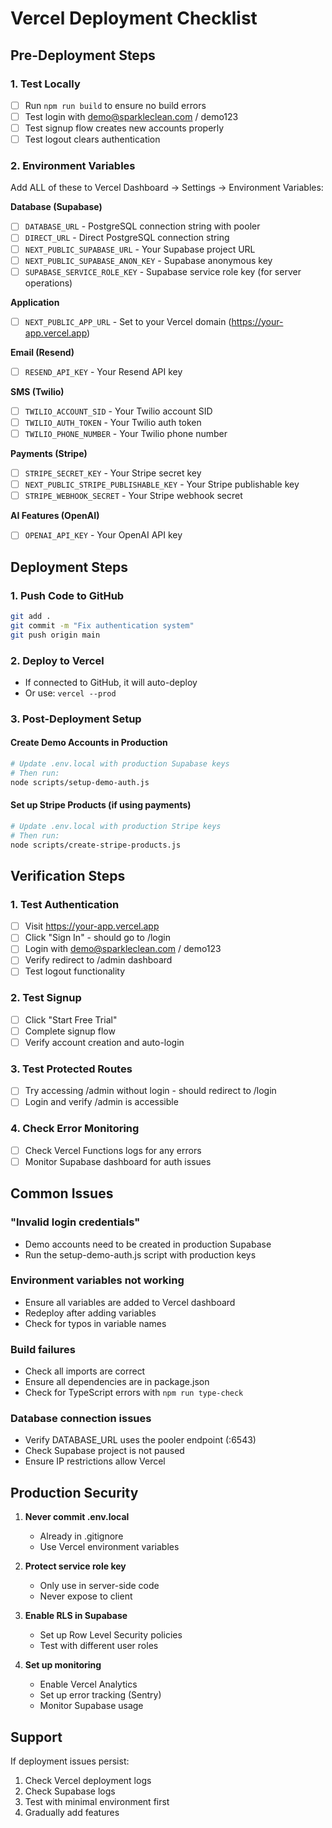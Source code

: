 # Vercel Deployment Checklist

## Pre-Deployment Steps

### 1. Test Locally
- [ ] Run `npm run build` to ensure no build errors
- [ ] Test login with demo@sparkleclean.com / demo123
- [ ] Test signup flow creates new accounts properly
- [ ] Test logout clears authentication

### 2. Environment Variables
Add ALL of these to Vercel Dashboard → Settings → Environment Variables:

**Database (Supabase)**
- [ ] `DATABASE_URL` - PostgreSQL connection string with pooler
- [ ] `DIRECT_URL` - Direct PostgreSQL connection string
- [ ] `NEXT_PUBLIC_SUPABASE_URL` - Your Supabase project URL
- [ ] `NEXT_PUBLIC_SUPABASE_ANON_KEY` - Supabase anonymous key
- [ ] `SUPABASE_SERVICE_ROLE_KEY` - Supabase service role key (for server operations)

**Application**
- [ ] `NEXT_PUBLIC_APP_URL` - Set to your Vercel domain (https://your-app.vercel.app)

**Email (Resend)**
- [ ] `RESEND_API_KEY` - Your Resend API key

**SMS (Twilio)**
- [ ] `TWILIO_ACCOUNT_SID` - Your Twilio account SID
- [ ] `TWILIO_AUTH_TOKEN` - Your Twilio auth token
- [ ] `TWILIO_PHONE_NUMBER` - Your Twilio phone number

**Payments (Stripe)**
- [ ] `STRIPE_SECRET_KEY` - Your Stripe secret key
- [ ] `NEXT_PUBLIC_STRIPE_PUBLISHABLE_KEY` - Your Stripe publishable key
- [ ] `STRIPE_WEBHOOK_SECRET` - Your Stripe webhook secret

**AI Features (OpenAI)**
- [ ] `OPENAI_API_KEY` - Your OpenAI API key

## Deployment Steps

### 1. Push Code to GitHub
```bash
git add .
git commit -m "Fix authentication system"
git push origin main
```

### 2. Deploy to Vercel
- If connected to GitHub, it will auto-deploy
- Or use: `vercel --prod`

### 3. Post-Deployment Setup

#### Create Demo Accounts in Production
```bash
# Update .env.local with production Supabase keys
# Then run:
node scripts/setup-demo-auth.js
```

#### Set up Stripe Products (if using payments)
```bash
# Update .env.local with production Stripe keys
# Then run:
node scripts/create-stripe-products.js
```

## Verification Steps

### 1. Test Authentication
- [ ] Visit https://your-app.vercel.app
- [ ] Click "Sign In" - should go to /login
- [ ] Login with demo@sparkleclean.com / demo123
- [ ] Verify redirect to /admin dashboard
- [ ] Test logout functionality

### 2. Test Signup
- [ ] Click "Start Free Trial"
- [ ] Complete signup flow
- [ ] Verify account creation and auto-login

### 3. Test Protected Routes
- [ ] Try accessing /admin without login - should redirect to /login
- [ ] Login and verify /admin is accessible

### 4. Check Error Monitoring
- [ ] Check Vercel Functions logs for any errors
- [ ] Monitor Supabase dashboard for auth issues

## Common Issues

### "Invalid login credentials"
- Demo accounts need to be created in production Supabase
- Run the setup-demo-auth.js script with production keys

### Environment variables not working
- Ensure all variables are added to Vercel dashboard
- Redeploy after adding variables
- Check for typos in variable names

### Build failures
- Check all imports are correct
- Ensure all dependencies are in package.json
- Check for TypeScript errors with `npm run type-check`

### Database connection issues
- Verify DATABASE_URL uses the pooler endpoint (:6543)
- Check Supabase project is not paused
- Ensure IP restrictions allow Vercel

## Production Security

1. **Never commit .env.local**
   - Already in .gitignore
   - Use Vercel environment variables

2. **Protect service role key**
   - Only use in server-side code
   - Never expose to client

3. **Enable RLS in Supabase**
   - Set up Row Level Security policies
   - Test with different user roles

4. **Set up monitoring**
   - Enable Vercel Analytics
   - Set up error tracking (Sentry)
   - Monitor Supabase usage

## Support

If deployment issues persist:
1. Check Vercel deployment logs
2. Check Supabase logs
3. Test with minimal environment first
4. Gradually add features